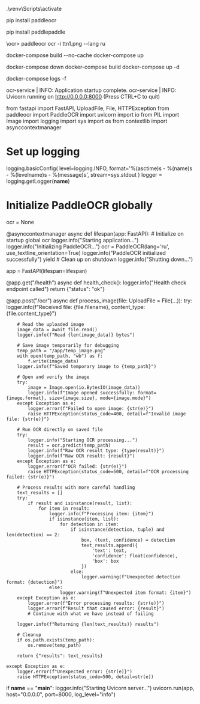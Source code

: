 .\venv\Scripts\activate 

pip install paddleocr 

pip install paddlepaddle 

\ocr> paddleocr ocr -i ttn1.png --lang ru

docker-compose build --no-cache
docker-compose up


docker-compose down
docker-compose build
docker-compose up -d

docker-compose logs -f

ocr-service  | INFO:     Application startup complete.
ocr-service  | INFO:     Uvicorn running on http://0.0.0.0:8000 (Press CTRL+C to quit)




















from fastapi import FastAPI, UploadFile, File, HTTPException
from paddleocr import PaddleOCR
import uvicorn
import io
from PIL import Image
import logging
import sys
import os
from contextlib import asynccontextmanager

# Set up logging
logging.basicConfig(
    level=logging.INFO,
    format='%(asctime)s - %(name)s - %(levelname)s - %(message)s',
    stream=sys.stdout
)
logger = logging.getLogger(__name__)

# Initialize PaddleOCR globally
ocr = None

@asynccontextmanager
async def lifespan(app: FastAPI):
    # Initialize on startup
    global ocr
    logger.info("Starting application...")
    logger.info("Initializing PaddleOCR...")
    ocr = PaddleOCR(lang='ru', use_textline_orientation=True)
    logger.info("PaddleOCR initialized successfully")
    yield
    # Clean up on shutdown
    logger.info("Shutting down...")

app = FastAPI(lifespan=lifespan)

@app.get("/health")
async def health_check():
    logger.info("Health check endpoint called")
    return {"status": "ok"}

@app.post("/ocr")
async def process_image(file: UploadFile = File(...)):
    try:
        logger.info(f"Received file: {file.filename}, content_type: {file.content_type}")
        
        # Read the uploaded image
        image_data = await file.read()
        logger.info(f"Read {len(image_data)} bytes")
        
        # Save image temporarily for debugging
        temp_path = "/app/temp_image.png"
        with open(temp_path, "wb") as f:
            f.write(image_data)
        logger.info(f"Saved temporary image to {temp_path}")
        
        # Open and verify the image
        try:
            image = Image.open(io.BytesIO(image_data))
            logger.info(f"Image opened successfully: format={image.format}, size={image.size}, mode={image.mode}")
        except Exception as e:
            logger.error(f"Failed to open image: {str(e)}")
            raise HTTPException(status_code=400, detail=f"Invalid image file: {str(e)}")
        
        # Run OCR directly on saved file
        try:
            logger.info("Starting OCR processing...")
            result = ocr.predict(temp_path)
            logger.info(f"Raw OCR result type: {type(result)}")
            logger.info(f"Raw OCR result: {result}")
        except Exception as e:
            logger.error(f"OCR failed: {str(e)}")
            raise HTTPException(status_code=500, detail=f"OCR processing failed: {str(e)}")
        
        # Process results with more careful handling
        text_results = []
        try:
            if result and isinstance(result, list):
                for item in result:
                    logger.info(f"Processing item: {item}")
                    if isinstance(item, list):
                        for detection in item:
                            if isinstance(detection, tuple) and len(detection) == 2:
                                box, (text, confidence) = detection
                                text_results.append({
                                    'text': text,
                                    'confidence': float(confidence),
                                    'box': box
                                })
                            else:
                                logger.warning(f"Unexpected detection format: {detection}")
                    else:
                        logger.warning(f"Unexpected item format: {item}")
        except Exception as e:
            logger.error(f"Error processing results: {str(e)}")
            logger.error(f"Result that caused error: {result}")
            # Continue with what we have instead of failing
        
        logger.info(f"Returning {len(text_results)} results")
        
        # Cleanup
        if os.path.exists(temp_path):
            os.remove(temp_path)
            
        return {"results": text_results}
        
    except Exception as e:
        logger.error(f"Unexpected error: {str(e)}")
        raise HTTPException(status_code=500, detail=str(e))

if __name__ == "__main__":
    logger.info("Starting Uvicorn server...")
    uvicorn.run(app, host="0.0.0.0", port=8000, log_level="info")
